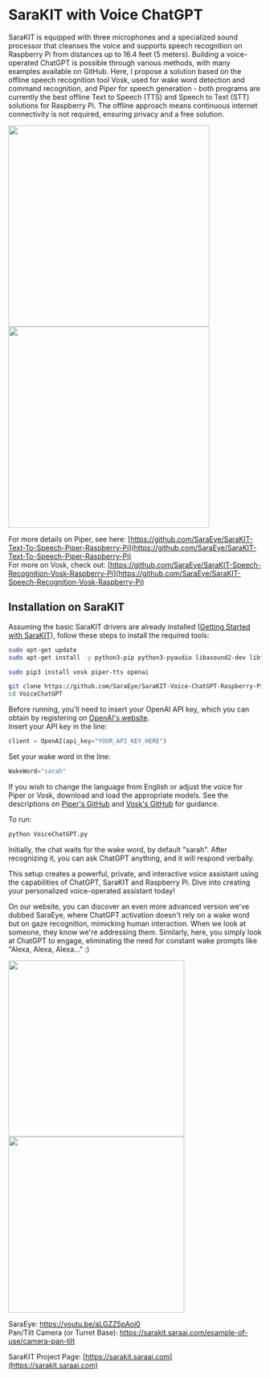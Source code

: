 # SaraKIT with Voice ChatGPT

SaraKIT is equipped with three microphones and a specialized sound processor that cleanses the voice and supports speech recognition on Raspberry Pi from distances up to 16.4 feet (5 meters). Building a voice-operated ChatGPT is possible through various methods, with many examples available on GitHub. Here, I propose a solution based on the offline speech recognition tool Vosk, used for wake word detection and command recognition, and Piper for speech generation - both programs are currently the best offline Text to Speech (TTS) and Speech to Text (STT) solutions for Raspberry Pi. The offline approach means continuous internet connectivity is not required, ensuring privacy and a free solution.

<img src="https://github.com/SaraEye/SaraKIT-Voice-ChatGPT-Raspberry-Pi/assets/35704910/6d403cfd-8274-4f6f-aac1-2d18061a0d2b" width="400">
<img src="https://github.com/SaraEye/SaraKIT-Voice-ChatGPT-Raspberry-Pi/assets/35704910/02763830-c1da-48e3-aeb1-a0246703cd5e" width="400">

For more details on Piper, see here: [https://github.com/SaraEye/SaraKIT-Text-To-Speech-Piper-Raspberry-Pi](https://github.com/SaraEye/SaraKIT-Text-To-Speech-Piper-Raspberry-Pi)<br>
For more on Vosk, check out: [https://github.com/SaraEye/SaraKIT-Speech-Recognition-Vosk-Raspberry-Pi](https://github.com/SaraEye/SaraKIT-Speech-Recognition-Vosk-Raspberry-Pi)

## Installation on SaraKIT

Assuming the basic SaraKIT drivers are already installed ([Getting Started with SaraKIT](https://sarakit.saraai.com/getting-started/software)), follow these steps to install the required tools:

```bash
sudo apt-get update
sudo apt-get install -y python3-pip python3-pyaudio libasound2-dev libfmt-dev libspdlog-dev

sudo pip3 install vosk piper-tts openai

git clone https://github.com/SaraEye/SaraKIT-Voice-ChatGPT-Raspberry-Pi VoiceChatGPT
cd VoiceChatGPT
```

Before running, you'll need to insert your OpenAI API key, which you can obtain by registering on [OpenAI's website](https://openai.com/). <br>
Insert your API key in the line:

```python
client = OpenAI(api_key="YOUR_API_KEY_HERE")
```

Set your wake word in the line:

```python
WakeWord="sarah"
```

If you wish to change the language from English or adjust the voice for Piper or Vosk, download and load the appropriate models. See the descriptions on [Piper's GitHub](https://github.com/SaraEye/SaraKIT-Text-To-Speech-Piper-Raspberry-Pi) and [Vosk's GitHub](https://github.com/SaraEye/SaraKIT-Speech-Recognition-Vosk-Raspberry-Pi) for guidance.

To run:

```bash
python VoiceChatGPT.py
```

Initially, the chat waits for the wake word, by default "sarah". After recognizing it, you can ask ChatGPT anything, and it will respond verbally.

This setup creates a powerful, private, and interactive voice assistant using the capabilities of ChatGPT, SaraKIT and Raspberry Pi. Dive into creating your personalized voice-operated assistant today!

On our website, you can discover an even more advanced version we've dubbed SaraEye, where ChatGPT activation doesn't rely on a wake word but on gaze recognition, mimicking human interaction. When we look at someone, they know we're addressing them. Similarly, here, you simply look at ChatGPT to engage, eliminating the need for constant wake prompts like "Alexa, Alexa, Alexa..." :)

<img src="https://github.com/SaraEye/SaraKIT-Voice-ChatGPT-Raspberry-Pi/assets/35704910/b841da3d-4ae7-4aa2-9995-73d92b5b37fd" width="350">
<img src="https://github.com/SaraEye/SaraKIT-Voice-ChatGPT-Raspberry-Pi/assets/35704910/f5206b72-e3f5-498b-a1e6-212b0843cf69" width="350">

SaraEye: https://youtu.be/aLGZZ5pAoj0 <br>
Pan/Tilt Camera (or Turret Base): https://sarakit.saraai.com/example-of-use/camera-pan-tilt

SaraKIT Project Page: [https://sarakit.saraai.com](https://sarakit.saraai.com)
